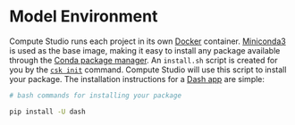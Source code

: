 # Model Environment

Compute Studio runs each project in its own [Docker][1] container. [Miniconda3][2] is used as the base image, making it easy to install any package available through the [Conda package manager][5]. An `install.sh` script is created for you by the [`csk init`][4] command. Compute Studio will use this script to install your package. The installation instructions for a [Dash app](/publish/data-viz/guide.html#dash) are simple:

```bash
# bash commands for installing your package

pip install -U dash
```

[1]: https://www.docker.com/
[2]: https://hub.docker.com/r/continuumio/miniconda3
[3]: https://conda.io/docs/
[4]: https://github.com/compute-tooling/compute-studio-kit/#set-up-the-cs-config-directory
[5]: https://docs.conda.io/en/latest/
